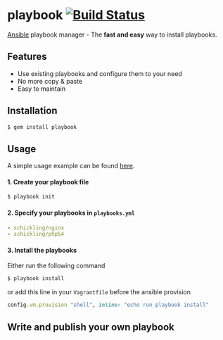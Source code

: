 playbook [![Build Status](https://travis-ci.org/schickling/playbook.png?branch=master)](https://travis-ci.org/schickling/playbook)
========

[Ansible](www.ansibleworks.com) playbook manager - The **fast and easy** way to install playbooks.

## Features
* Use existing playbooks and configure them to your need
* No more copy & paste
* Easy to maintain

## Installation

```sh
$ gem install playbook
```

## Usage

A simple usage example can be found [here](https://github.com/schickling/playbook-example).

#### 1. Create your playbook file
```sh
$ playbook init
```

#### 2. Specify your playbooks in `playbooks.yml`
```yml
- schickling/nginx
- schickling/php54
```

#### 3. Install the playbooks
Either run the following command
```sh
$ playbook install
```
or add this line in your `Vagrantfile` before the ansible provision
```ruby
config.vm.provision "shell", inline: "echo run playbook install"
```

## Write and publish your own playbook


